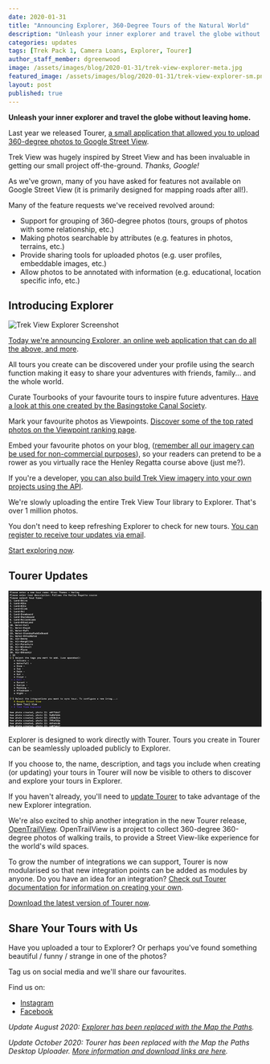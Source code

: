```yaml
---
date: 2020-01-31
title: "Announcing Explorer, 360-Degree Tours of the Natural World"
description: "Unleash your inner explorer and travel the globe without leaving home."
categories: updates
tags: [Trek Pack 1, Camera Loans, Explorer, Tourer]
author_staff_member: dgreenwood
image: /assets/images/blog/2020-01-31/trek-view-explorer-meta.jpg
featured_image: /assets/images/blog/2020-01-31/trek-view-explorer-sm.png
layout: post
published: true
---
```


**Unleash your inner explorer and travel the globe without leaving home.**

Last year we released Tourer, [a small application that allowed you to upload 360-degree photos to Google Street View](/blog/2019/diy-google-street-view-part-5-uploading-photos-using-your-computer).

Trek View was hugely inspired by Street View and has been invaluable in getting our small project off-the-ground. _Thanks, Google!_

As we've grown, many of you have asked for features not available on Google Street View (it is primarily designed for mapping roads after all!).

Many of the feature requests we've received revolved around:

* Support for grouping of 360-degree photos (tours, groups of photos with some relationship, etc.)
* Making photos searchable by attributes (e.g. features in photos, terrains, etc.)
* Provide sharing tools for uploaded photos (e.g. user profiles, embeddable images, etc.)
* Allow photos to be annotated with information (e.g. educational, location specific info, etc.)

## Introducing Explorer

<img class="img-fluid" src="/assets/images/blog/2020-01-31/trek-view-explorer-sm.png" alt="Trek View Explorer Screenshot" title="Trek View Explorer Screenshot" />

[Today we're announcing Explorer, an online web application that can do all the above, and more](https://www.mapthepaths.com).

All tours you create can be discovered under your profile using the search function making it easy to share your adventures with friends, family... and the whole world.

Curate Tourbooks of your favourite tours to inspire future adventures. [Have a look at this one created by the Basingstoke Canal Society](https://www.mapthepaths.com/).

Mark your favourite photos as Viewpoints. [Discover some of the top rated photos on the Viewpoint ranking page](https://www.mapthepaths.com/).

Embed your favourite photos on your blog, ([remember all our imagery can be used for non-commercial purposes](/charters/image)), so your readers can pretend to be a rower as you virtually race the Henley Regatta course above (just me?).

If you're a developer, [you can also build Trek View imagery into your own projects using the API](https://github.com/trek-view/explorer-poc).

We're slowly uploading the entire Trek View Tour library to Explorer. That's over 1 million photos.

You don't need to keep refreshing Explorer to check for new tours. [You can register to receive tour updates via email](https://www.mapthepaths.com).

[Start exploring now](https://www.mapthepaths.com).

## Tourer Updates

<img class="img-fluid" src="/assets/images/blog/2020-01-31/trek-view-tourer-create-tour-sm.png" alt="Trek View Tourer Screenshot" title="Trek View Tourer Screenshot" />

Explorer is designed to work directly with Tourer. Tours you create in Tourer can be seamlessly uploaded publicly to Explorer.

If you choose to, the name, description, and tags you include when creating (or updating) your tours in Tourer will now be visible to others to discover and explore your tours in Explorer.

If you haven't already, you'll need to [update Tourer](https://github.com/trek-view/tourer) to take advantage of the new Explorer integration.

We're also excited to ship another integration in the new Tourer release, [OpenTrailView](https://opentrailview.org). OpenTrailView is a project to collect 360-degree 360-degree photos of walking trails, to provide a Street View-like experience for the world's wild spaces.

To grow the number of integrations we can support, Tourer is now modularised so that new integration points can be added as modules by anyone. Do you have an idea for an integration? [Check out Tourer documentation for information on creating your own](https://github.com/trek-view/tourer).

[Download the latest version of Tourer now](https://github.com/trek-view/tourer).

## Share Your Tours with Us

Have you uploaded a tour to Explorer? Or perhaps you've found something beautiful / funny / strange in one of the photos?

Tag us on social media and we'll share our favourites.

Find us on:

* [Instagram](https://www.instagram.com/trekviewed/)
* [Facebook](https://www.facebook.com/trekview/)

_Update August 2020: [Explorer has been replaced with the Map the Paths](https://www.mapthepaths.com)._

_Update October 2020: Tourer has been replaced with the Map the Paths Desktop Uploader. [More information and download links are here](/blog/2020/map-the-paths-desktop-uploader)._
